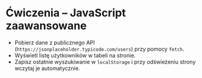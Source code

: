 # Ćwiczenia – JavaScript zaawansowane

- Pobierz dane z publicznego API (`https://jsonplaceholder.typicode.com/users`) przy pomocy `fetch`.
- Wyświetl listę użytkowników w tabeli na stronie.
- Zapisz ostatnie wyszukiwanie w `localStorage` i przy odświeżeniu strony wczytaj je automatycznie.